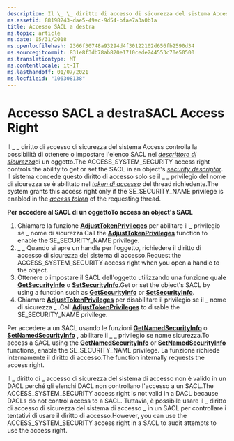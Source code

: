 ```yaml
---
description: Il \_ \_ diritto di accesso di sicurezza del sistema Access controlla la possibilità di ottenere o impostare l'elenco SACL in un descrittore di sicurezza degli oggetti. Il sistema concede questo diritto di accesso se il \_ \_ privilegio per il nome di sicurezza se è abilitato nel token di accesso del thread richiedente.
ms.assetid: 88198243-dae5-49ac-9d54-bfae7a3a0b1a
title: Accesso SACL a destra
ms.topic: article
ms.date: 05/31/2018
ms.openlocfilehash: 2366f30748a93294d4f30122102d656fb2590d34
ms.sourcegitcommit: 831e8f3db78ab820e1710cede244553c70e50500
ms.translationtype: MT
ms.contentlocale: it-IT
ms.lasthandoff: 01/07/2021
ms.locfileid: "106308138"
---
```

# <a name="sacl-access-right"></a><span data-ttu-id="93c04-104">Accesso SACL a destra</span><span class="sxs-lookup"><span data-stu-id="93c04-104">SACL Access Right</span></span>

<span data-ttu-id="93c04-105">Il \_ \_ diritto di accesso di sicurezza del sistema Access controlla la possibilità di ottenere o impostare l'elenco SACL nel [*descrittore di sicurezza*](/windows/desktop/SecGloss/s-gly)di un oggetto.</span><span class="sxs-lookup"><span data-stu-id="93c04-105">The ACCESS\_SYSTEM\_SECURITY access right controls the ability to get or set the SACL in an object's [*security descriptor*](/windows/desktop/SecGloss/s-gly).</span></span> <span data-ttu-id="93c04-106">Il sistema concede questo diritto di accesso solo se il \_ \_ privilegio del nome di sicurezza se è abilitato nel [*token di accesso*](/windows/desktop/SecGloss/a-gly) del thread richiedente.</span><span class="sxs-lookup"><span data-stu-id="93c04-106">The system grants this access right only if the SE\_SECURITY\_NAME privilege is enabled in the [*access token*](/windows/desktop/SecGloss/a-gly) of the requesting thread.</span></span>

<span data-ttu-id="93c04-107">**Per accedere al SACL di un oggetto**</span><span class="sxs-lookup"><span data-stu-id="93c04-107">**To access an object's SACL**</span></span>

1.  <span data-ttu-id="93c04-108">Chiamare la funzione [**AdjustTokenPrivileges**](/windows/win32/api/securitybaseapi/nf-securitybaseapi-adjusttokenprivileges) per abilitare il \_ privilegio se \_ nome di sicurezza.</span><span class="sxs-lookup"><span data-stu-id="93c04-108">Call the [**AdjustTokenPrivileges**](/windows/win32/api/securitybaseapi/nf-securitybaseapi-adjusttokenprivileges) function to enable the SE\_SECURITY\_NAME privilege.</span></span>
2.  <span data-ttu-id="93c04-109">\_ \_ Quando si apre un handle per l'oggetto, richiedere il diritto di accesso di sicurezza del sistema di accesso.</span><span class="sxs-lookup"><span data-stu-id="93c04-109">Request the ACCESS\_SYSTEM\_SECURITY access right when you open a handle to the object.</span></span>
3.  <span data-ttu-id="93c04-110">Ottenere o impostare il SACL dell'oggetto utilizzando una funzione quale [**GetSecurityInfo**](/windows/desktop/api/Aclapi/nf-aclapi-getsecurityinfo) o [**SetSecurityInfo**](/windows/desktop/api/Aclapi/nf-aclapi-setsecurityinfo).</span><span class="sxs-lookup"><span data-stu-id="93c04-110">Get or set the object's SACL by using a function such as [**GetSecurityInfo**](/windows/desktop/api/Aclapi/nf-aclapi-getsecurityinfo) or [**SetSecurityInfo**](/windows/desktop/api/Aclapi/nf-aclapi-setsecurityinfo).</span></span>
4.  <span data-ttu-id="93c04-111">Chiamare [**AdjustTokenPrivileges**](/windows/win32/api/securitybaseapi/nf-securitybaseapi-adjusttokenprivileges) per disabilitare il privilegio se il \_ nome di sicurezza \_ .</span><span class="sxs-lookup"><span data-stu-id="93c04-111">Call [**AdjustTokenPrivileges**](/windows/win32/api/securitybaseapi/nf-securitybaseapi-adjusttokenprivileges) to disable the SE\_SECURITY\_NAME privilege.</span></span>

<span data-ttu-id="93c04-112">Per accedere a un SACL usando le funzioni [**GetNamedSecurityInfo**](/windows/desktop/api/Aclapi/nf-aclapi-getnamedsecurityinfoa) o [**SetNamedSecurityInfo**](/windows/desktop/api/Aclapi/nf-aclapi-setnamedsecurityinfoa) , abilitare il \_ \_ privilegio se nome sicurezza.</span><span class="sxs-lookup"><span data-stu-id="93c04-112">To access a SACL using the [**GetNamedSecurityInfo**](/windows/desktop/api/Aclapi/nf-aclapi-getnamedsecurityinfoa) or [**SetNamedSecurityInfo**](/windows/desktop/api/Aclapi/nf-aclapi-setnamedsecurityinfoa) functions, enable the SE\_SECURITY\_NAME privilege.</span></span> <span data-ttu-id="93c04-113">La funzione richiede internamente il diritto di accesso.</span><span class="sxs-lookup"><span data-stu-id="93c04-113">The function internally requests the access right.</span></span>

<span data-ttu-id="93c04-114">Il \_ diritto di \_ accesso di sicurezza del sistema di accesso non è valido in un DACL perché gli elenchi DACL non controllano l'accesso a un SACL.</span><span class="sxs-lookup"><span data-stu-id="93c04-114">The ACCESS\_SYSTEM\_SECURITY access right is not valid in a DACL because DACLs do not control access to a SACL.</span></span> <span data-ttu-id="93c04-115">Tuttavia, è possibile usare il \_ diritto di accesso di sicurezza del sistema di accesso \_ in un SACL per controllare i tentativi di usare il diritto di accesso.</span><span class="sxs-lookup"><span data-stu-id="93c04-115">However, you can use the ACCESS\_SYSTEM\_SECURITY access right in a SACL to audit attempts to use the access right.</span></span>

 

 
